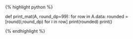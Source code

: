 {% highlight python %}

def print_mat(A, round_dp=99):
    for row in A.data:
        rounded = [round(i,round_dp) for i in row]
        print(rounded)
    print()

{% endhighlight %}
